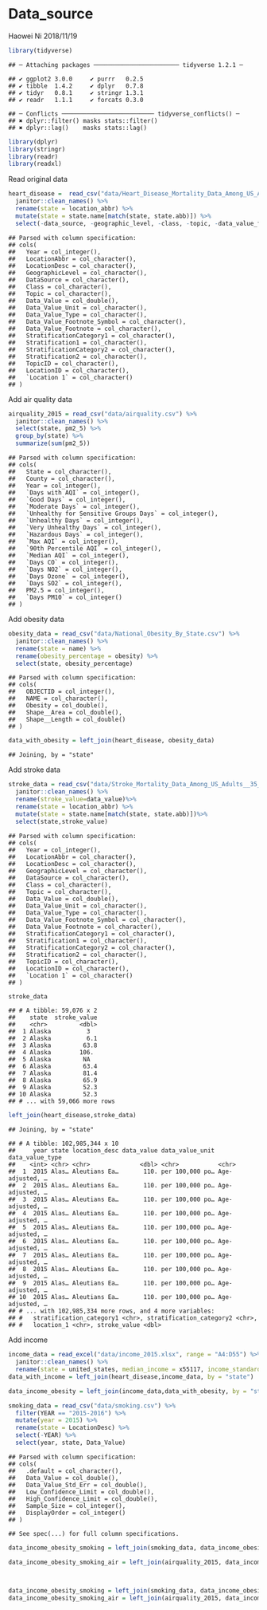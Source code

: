 Data\_source
================
Haowei Ni
2018/11/19

``` r
library(tidyverse)
```

    ## ─ Attaching packages ──────────────────────── tidyverse 1.2.1 ─

    ## ✔ ggplot2 3.0.0     ✔ purrr   0.2.5
    ## ✔ tibble  1.4.2     ✔ dplyr   0.7.8
    ## ✔ tidyr   0.8.1     ✔ stringr 1.3.1
    ## ✔ readr   1.1.1     ✔ forcats 0.3.0

    ## ─ Conflicts ────────────────────────── tidyverse_conflicts() ─
    ## ✖ dplyr::filter() masks stats::filter()
    ## ✖ dplyr::lag()    masks stats::lag()

``` r
library(dplyr)
library(stringr)
library(readr)
library(readxl)
```

Read original data

``` r
heart_disease =  read_csv("data/Heart_Disease_Mortality_Data_Among_US_Adults__35___by_State_Territory_and_County.csv") %>%
  janitor::clean_names() %>%
  rename(state = location_abbr) %>%
  mutate(state = state.name[match(state, state.abb)]) %>% 
  select(-data_source, -geographic_level, -class, -topic, -data_value_footnote, -data_value_footnote_symbol, -topic_id, -stratification2, -location_id, -stratification1 )
```

    ## Parsed with column specification:
    ## cols(
    ##   Year = col_integer(),
    ##   LocationAbbr = col_character(),
    ##   LocationDesc = col_character(),
    ##   GeographicLevel = col_character(),
    ##   DataSource = col_character(),
    ##   Class = col_character(),
    ##   Topic = col_character(),
    ##   Data_Value = col_double(),
    ##   Data_Value_Unit = col_character(),
    ##   Data_Value_Type = col_character(),
    ##   Data_Value_Footnote_Symbol = col_character(),
    ##   Data_Value_Footnote = col_character(),
    ##   StratificationCategory1 = col_character(),
    ##   Stratification1 = col_character(),
    ##   StratificationCategory2 = col_character(),
    ##   Stratification2 = col_character(),
    ##   TopicID = col_character(),
    ##   LocationID = col_character(),
    ##   `Location 1` = col_character()
    ## )

Add air quality data

``` r
airquality_2015 = read_csv("data/airquality.csv") %>%
  janitor::clean_names() %>%
  select(state, pm2_5) %>% 
  group_by(state) %>% 
  summarize(sum(pm2_5))
```

    ## Parsed with column specification:
    ## cols(
    ##   State = col_character(),
    ##   County = col_character(),
    ##   Year = col_integer(),
    ##   `Days with AQI` = col_integer(),
    ##   `Good Days` = col_integer(),
    ##   `Moderate Days` = col_integer(),
    ##   `Unhealthy for Sensitive Groups Days` = col_integer(),
    ##   `Unhealthy Days` = col_integer(),
    ##   `Very Unhealthy Days` = col_integer(),
    ##   `Hazardous Days` = col_integer(),
    ##   `Max AQI` = col_integer(),
    ##   `90th Percentile AQI` = col_integer(),
    ##   `Median AQI` = col_integer(),
    ##   `Days CO` = col_integer(),
    ##   `Days NO2` = col_integer(),
    ##   `Days Ozone` = col_integer(),
    ##   `Days SO2` = col_integer(),
    ##   PM2.5 = col_integer(),
    ##   `Days PM10` = col_integer()
    ## )

Add obesity data

``` r
obesity_data = read_csv("data/National_Obesity_By_State.csv") %>%
  janitor::clean_names() %>%
  rename(state = name) %>%
  rename(obesity_percentage = obesity) %>%
  select(state, obesity_percentage) 
```

    ## Parsed with column specification:
    ## cols(
    ##   OBJECTID = col_integer(),
    ##   NAME = col_character(),
    ##   Obesity = col_double(),
    ##   Shape__Area = col_double(),
    ##   Shape__Length = col_double()
    ## )

``` r
data_with_obesity = left_join(heart_disease, obesity_data)
```

    ## Joining, by = "state"

Add stroke data

``` r
stroke_data = read_csv("data/Stroke_Mortality_Data_Among_US_Adults__35___by_State_Territory_and_County.csv") %>%
  janitor::clean_names() %>%
  rename(stroke_value=data_value)%>%
  rename(state = location_abbr) %>%
  mutate(state = state.name[match(state, state.abb)])%>%
  select(state,stroke_value)
```

    ## Parsed with column specification:
    ## cols(
    ##   Year = col_integer(),
    ##   LocationAbbr = col_character(),
    ##   LocationDesc = col_character(),
    ##   GeographicLevel = col_character(),
    ##   DataSource = col_character(),
    ##   Class = col_character(),
    ##   Topic = col_character(),
    ##   Data_Value = col_double(),
    ##   Data_Value_Unit = col_character(),
    ##   Data_Value_Type = col_character(),
    ##   Data_Value_Footnote_Symbol = col_character(),
    ##   Data_Value_Footnote = col_character(),
    ##   StratificationCategory1 = col_character(),
    ##   Stratification1 = col_character(),
    ##   StratificationCategory2 = col_character(),
    ##   Stratification2 = col_character(),
    ##   TopicID = col_character(),
    ##   LocationID = col_character(),
    ##   `Location 1` = col_character()
    ## )

``` r
stroke_data
```

    ## # A tibble: 59,076 x 2
    ##    state  stroke_value
    ##    <chr>         <dbl>
    ##  1 Alaska          3  
    ##  2 Alaska          6.1
    ##  3 Alaska         63.8
    ##  4 Alaska        106. 
    ##  5 Alaska         NA  
    ##  6 Alaska         63.4
    ##  7 Alaska         81.4
    ##  8 Alaska         65.9
    ##  9 Alaska         52.3
    ## 10 Alaska         52.3
    ## # ... with 59,066 more rows

``` r
left_join(heart_disease,stroke_data)
```

    ## Joining, by = "state"

    ## # A tibble: 102,985,344 x 10
    ##     year state location_desc data_value data_value_unit data_value_type
    ##    <int> <chr> <chr>              <dbl> <chr>           <chr>          
    ##  1  2015 Alas… Aleutians Ea…       110. per 100,000 po… Age-adjusted, …
    ##  2  2015 Alas… Aleutians Ea…       110. per 100,000 po… Age-adjusted, …
    ##  3  2015 Alas… Aleutians Ea…       110. per 100,000 po… Age-adjusted, …
    ##  4  2015 Alas… Aleutians Ea…       110. per 100,000 po… Age-adjusted, …
    ##  5  2015 Alas… Aleutians Ea…       110. per 100,000 po… Age-adjusted, …
    ##  6  2015 Alas… Aleutians Ea…       110. per 100,000 po… Age-adjusted, …
    ##  7  2015 Alas… Aleutians Ea…       110. per 100,000 po… Age-adjusted, …
    ##  8  2015 Alas… Aleutians Ea…       110. per 100,000 po… Age-adjusted, …
    ##  9  2015 Alas… Aleutians Ea…       110. per 100,000 po… Age-adjusted, …
    ## 10  2015 Alas… Aleutians Ea…       110. per 100,000 po… Age-adjusted, …
    ## # ... with 102,985,334 more rows, and 4 more variables:
    ## #   stratification_category1 <chr>, stratification_category2 <chr>,
    ## #   location_1 <chr>, stroke_value <dbl>

Add income

``` r
income_data = read_excel("data/income_2015.xlsx", range = "A4:D55") %>%
  janitor::clean_names() %>%
  rename(state = united_states, median_income = x55117, income_standard_error = x253) 
data_with_income = left_join(heart_disease,income_data, by = "state")
```

``` r
data_income_obesity = left_join(income_data,data_with_obesity, by = "state")
```

``` r
smoking_data = read_csv("data/smoking.csv") %>% 
  filter(YEAR == "2015-2016") %>% 
  mutate(year = 2015) %>% 
  rename(state = LocationDesc) %>% 
  select(-YEAR) %>% 
  select(year, state, Data_Value)
```

    ## Parsed with column specification:
    ## cols(
    ##   .default = col_character(),
    ##   Data_Value = col_double(),
    ##   Data_Value_Std_Err = col_double(),
    ##   Low_Confidence_Limit = col_double(),
    ##   High_Confidence_Limit = col_double(),
    ##   Sample_Size = col_integer(),
    ##   DisplayOrder = col_integer()
    ## )

    ## See spec(...) for full column specifications.

``` r
data_income_obesity_smoking = left_join(smoking_data, data_income_obesity, by = "state")

data_income_obesity_smoking_air = left_join(airquality_2015, data_income_obesity_smoking, by = "state")



data_income_obesity_smoking = left_join(smoking_data, data_income_obesity, by = "state")
data_income_obesity_smoking_air = left_join(airquality_2015, data_income_obesity_smoking, by = "state")
```
